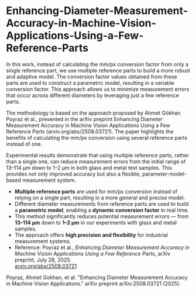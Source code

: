 # Enhancing-Diameter-Measurement-Accuracy-in-Machine-Vision-Applications-Using-a-Few-Reference-Parts
In this work, instead of calculating the mm/px conversion factor from only a single reference part, we use multiple reference parts to build a more robust and adaptive model. The conversion factor values obtained from these parts are used to construct a parametric model, resulting in a variable conversion factor. This approach allows us to minimize measurement errors that occur across different diameters by leveraging just a few reference parts.

The methodology is based on the approach proposed by Ahmet Gökhan Poyraz et al., presented in the arXiv preprint Enhancing Diameter Measurement Accuracy in Machine Vision Applications Using a Few Reference Parts (arxiv.org/abs/2508.03721). The paper highlights the benefits of calculating the mm/px conversion using several reference parts instead of one.

Experimental results demonstrate that using multiple reference parts, rather than a single one, can reduce measurement errors from the initial range of 13–114 µm down to 1–2 µm in both glass and metal test samples. This provides not only improved accuracy but also a flexible, parameter-model-based measurement system.

- **Multiple reference parts** are used for mm/px conversion instead of relying on a single part, resulting in a more general and precise model.
- Different diameter measurements from reference parts are used to build a **parametric model**, enabling a **dynamic conversion factor** in real time.
- This method significantly reduces potential measurement errors — from **13–114 µm** down to **1–2 µm** in our experiments with glass and metal samples.
- The approach offers **high precision and flexibility** for industrial measurement systems.
- Reference: Poyraz et al., *Enhancing Diameter Measurement Accuracy in Machine Vision Applications Using a Few Reference Parts*, arXiv preprint, July 28, 2025.  
  [arxiv.org/abs/2508.03721](https://arxiv.org/abs/2508.03721)
  
Poyraz, Ahmet Gokhan, et al. "Enhancing Diameter Measurement Accuracy in Machine Vision Applications." arXiv preprint arXiv:2508.03721 (2025).
